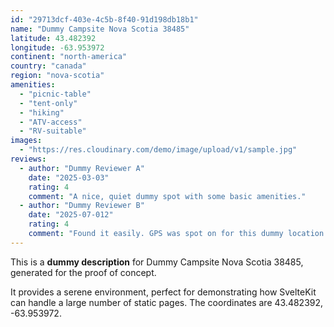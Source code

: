 ```yaml
---
id: "29713dcf-403e-4c5b-8f40-91d198db18b1"
name: "Dummy Campsite Nova Scotia 38485"
latitude: 43.482392
longitude: -63.953972
continent: "north-america"
country: "canada"
region: "nova-scotia"
amenities:
  - "picnic-table"
  - "tent-only"
  - "hiking"
  - "ATV-access"
  - "RV-suitable"
images:
  - "https://res.cloudinary.com/demo/image/upload/v1/sample.jpg"
reviews:
  - author: "Dummy Reviewer A"
    date: "2025-03-03"
    rating: 4
    comment: "A nice, quiet dummy spot with some basic amenities."
  - author: "Dummy Reviewer B"
    date: "2025-07-012"
    rating: 4
    comment: "Found it easily. GPS was spot on for this dummy location."
---
```


This is a **dummy description** for Dummy Campsite Nova Scotia 38485, generated for the proof of concept.

It provides a serene environment, perfect for demonstrating how SvelteKit can handle a large number of static pages. The coordinates are 43.482392, -63.953972.
